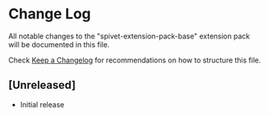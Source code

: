 # Change Log

All notable changes to the "spivet-extension-pack-base" extension pack will be documented in this file.

Check [Keep a Changelog](http://keepachangelog.com/) for recommendations on how to structure this file.

## [Unreleased]

- Initial release
